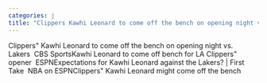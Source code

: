 ```yaml
---
categories: j
title: "Clippers Kawhi Leonard to come off the bench on opening night vs Lakers  CBS Sports"
---
```

Clippers" Kawhi Leonard to come off the bench on opening night vs. Lakers&nbsp;&nbsp;CBS SportsKawhi Leonard to come off bench for LA Clippers" opener&nbsp;&nbsp;ESPNExpectations for Kawhi Leonard against the Lakers? | First Take&nbsp;&nbsp;NBA on ESPNClippers" Kawhi Leonard might come off the bench